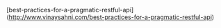 [best-practices-for-a-pragmatic-restful-api] (http://www.vinaysahni.com/best-practices-for-a-pragmatic-restful-api)


